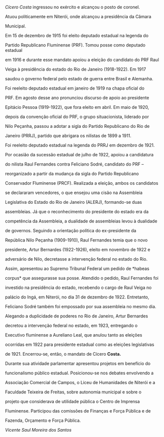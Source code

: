 

*Cícero Costa* ingressou no exército e alcançou o posto de coronel.



Atuou politicamente em Niterói, onde alcançou a presidência da Câmara

Municipal.



Em 15 de dezembro de 1915 foi eleito deputado estadual na legenda do

Partido Republicano Fluminense (PRF). Tomou posse como deputado estadual

em 1916 e durante esse mandato apoiou a eleição do candidato do PRF Raul

Veiga à presidência do estado do Rio de Janeiro (1918-1922). Em 1917

saudou o governo federal pelo estado de guerra entre Brasil e Alemanha.



Foi reeleito deputado estadual em janeiro de 1919 na chapa oficial do

PRF. Em agosto desse ano pronunciou discurso de apoio ao presidente

Epitácio Pessoa (1919-1922), que fora eleito em abril. Em maio de 1920,

depois da convenção oficial do PRF, o grupo situacionista, liderado por

Nilo Peçanha, passou a adotar a sigla do Partido Republicano do Rio de

Janeiro (PRRJ), partido que abrigara os nilistas de 1899 a 1911.



Foi reeleito deputado estadual na legenda do PRRJ em dezembro de 1921.

Por ocasião da sucessão estadual de julho de 1922, apoiou a candidatura

do nilista Raul Fernandes contra Feliciano Sodré, candidato do PRF –

reorganizado a partir da mudança da sigla do Partido Republicano

Conservador Fluminense (PRCF). Realizada a eleição, ambos os candidatos

se declararam vencedores, o que ensejou uma cisão na Assembleia

Legislativa do Estado do Rio de Janeiro (ALERJ), formando-se duas

assembleias. Já que o reconhecimento do presidente do estado era da

competência da Assembleia, a dualidade de assembleias levou à dualidade

de governos. Seguindo a orientação política do ex-presidente da

República Nilo Peçanha (1909-1910), Raul Fernandes temia que o novo

presidente, Artur Bernardes (1922-1926), eleito em novembro de 1922 e

adversário de Nilo, decretasse a intervenção federal no estado do Rio.

Assim, apresentou ao Supremo Tribunal Federal um pedido de *habeas

corpus* que assegurasse sua posse. Atendido o pedido, Raul Fernandes foi

investido na presidência do estado, recebendo o cargo de Raul Veiga no

palácio do Ingá, em Niterói, no dia 31 de dezembro de 1922. Entretanto,

Feliciano Sodré também foi empossado por sua assembleia no mesmo dia.

Alegando a duplicidade de poderes no Rio de Janeiro, Artur Bernardes

decretou a intervenção federal no estado, em 1923, entregando o

Executivo fluminense a Aureliano Leal, que anulou tanto as eleições

ocorridas em 1922 para presidente estadual como as eleições legislativas

de 1921. Encerrou-se, então, o mandato de Cícero **Costa.**



Durante sua atividade parlamentar apresentou projetos em benefício do

funcionalismo público estadual. Posicionou-se nos debates envolvendo a

Associação Comercial de Campos, o Liceu de Humanidades de Niterói e a

Faculdade Teixeira de Freitas, sobre autonomia municipal e sobre o

projeto que considerava de utilidade pública o Centro de Imprensa

Fluminense. Participou das comissões de Finanças e Força Pública e de

Fazenda, Orçamento e Força Pública.



*Vicente Saul Moreira dos Santos*




